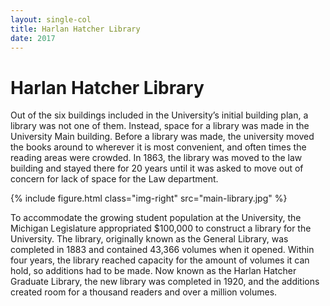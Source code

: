 ```yaml
---
layout: single-col
title: Harlan Hatcher Library
date: 2017
---
```


# Harlan Hatcher Library

 Out of the six buildings included in the University’s initial building plan, a library was not one of them.  Instead, space for a library was made in the University Main building. Before a library was made, the university moved the books around to wherever it is most convenient, and often times the reading areas were crowded. In 1863, the library was moved to the law building and stayed there for 20 years until it was asked to move out of concern for lack of space for the Law department.

{% include figure.html class="img-right" src="main-library.jpg" %}

 To accommodate the growing student population at the University, the Michigan Legislature appropriated $100,000 to construct a library for the University. The library, originally known as the General Library, was completed in 1883 and contained 43,366 volumes when it opened.  Within four years, the library reached capacity for the amount of volumes it can hold, so additions had to be made. Now known as the Harlan Hatcher Graduate Library, the new library was completed in 1920, and the additions created room for a thousand readers and over a million volumes.
